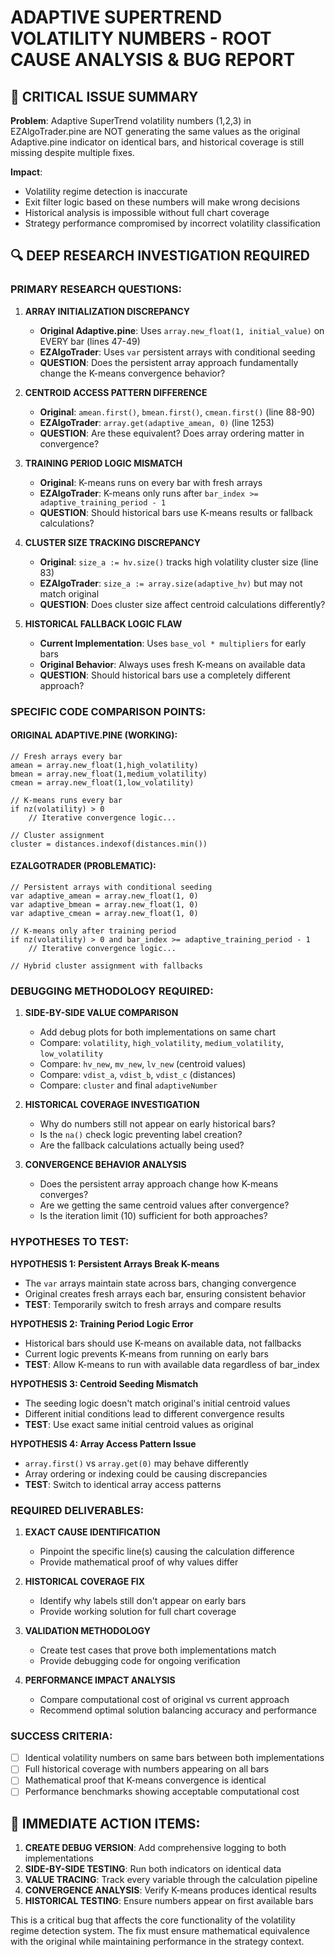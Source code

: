 # ADAPTIVE SUPERTREND VOLATILITY NUMBERS - ROOT CAUSE ANALYSIS & BUG REPORT

## 🚨 CRITICAL ISSUE SUMMARY
**Problem**: Adaptive SuperTrend volatility numbers (1,2,3) in EZAlgoTrader.pine are NOT generating the same values as the original Adaptive.pine indicator on identical bars, and historical coverage is still missing despite multiple fixes.

**Impact**: 
- Volatility regime detection is inaccurate
- Exit filter logic based on these numbers will make wrong decisions
- Historical analysis is impossible without full chart coverage
- Strategy performance compromised by incorrect volatility classification

## 🔍 DEEP RESEARCH INVESTIGATION REQUIRED

### PRIMARY RESEARCH QUESTIONS:

1. **ARRAY INITIALIZATION DISCREPANCY**
   - **Original Adaptive.pine**: Uses `array.new_float(1, initial_value)` on EVERY bar (lines 47-49)
   - **EZAlgoTrader**: Uses `var` persistent arrays with conditional seeding
   - **QUESTION**: Does the persistent array approach fundamentally change the K-means convergence behavior?

2. **CENTROID ACCESS PATTERN DIFFERENCE**
   - **Original**: `amean.first()`, `bmean.first()`, `cmean.first()` (line 88-90)
   - **EZAlgoTrader**: `array.get(adaptive_amean, 0)` (line 1253)
   - **QUESTION**: Are these equivalent? Does array ordering matter in convergence?

3. **TRAINING PERIOD LOGIC MISMATCH**
   - **Original**: K-means runs on every bar with fresh arrays
   - **EZAlgoTrader**: K-means only runs after `bar_index >= adaptive_training_period - 1`
   - **QUESTION**: Should historical bars use K-means results or fallback calculations?

4. **CLUSTER SIZE TRACKING DISCREPANCY**
   - **Original**: `size_a := hv.size()` tracks high volatility cluster size (line 83)
   - **EZAlgoTrader**: `size_a := array.size(adaptive_hv)` but may not match original
   - **QUESTION**: Does cluster size affect centroid calculations differently?

5. **HISTORICAL FALLBACK LOGIC FLAW**
   - **Current Implementation**: Uses `base_vol * multipliers` for early bars
   - **Original Behavior**: Always uses fresh K-means on available data
   - **QUESTION**: Should historical bars use a completely different approach?

### SPECIFIC CODE COMPARISON POINTS:

#### ORIGINAL ADAPTIVE.PINE (WORKING):
```pinescript
// Fresh arrays every bar
amean = array.new_float(1,high_volatility)
bmean = array.new_float(1,medium_volatility)  
cmean = array.new_float(1,low_volatility)

// K-means runs every bar
if nz(volatility) > 0
    // Iterative convergence logic...
    
// Cluster assignment
cluster = distances.indexof(distances.min())
```

#### EZALGOTRADER (PROBLEMATIC):
```pinescript
// Persistent arrays with conditional seeding
var adaptive_amean = array.new_float(1, 0)
var adaptive_bmean = array.new_float(1, 0)
var adaptive_cmean = array.new_float(1, 0)

// K-means only after training period
if nz(volatility) > 0 and bar_index >= adaptive_training_period - 1
    // Iterative convergence logic...

// Hybrid cluster assignment with fallbacks
```

### DEBUGGING METHODOLOGY REQUIRED:

1. **SIDE-BY-SIDE VALUE COMPARISON**
   - Add debug plots for both implementations on same chart
   - Compare: `volatility`, `high_volatility`, `medium_volatility`, `low_volatility`
   - Compare: `hv_new`, `mv_new`, `lv_new` (centroid values)
   - Compare: `vdist_a`, `vdist_b`, `vdist_c` (distances)
   - Compare: `cluster` and final `adaptiveNumber`

2. **HISTORICAL COVERAGE INVESTIGATION**
   - Why do numbers still not appear on early historical bars?
   - Is the `na()` check logic preventing label creation?
   - Are the fallback calculations actually being used?

3. **CONVERGENCE BEHAVIOR ANALYSIS**
   - Does the persistent array approach change how K-means converges?
   - Are we getting the same centroid values after convergence?
   - Is the iteration limit (10) sufficient for both approaches?

### HYPOTHESES TO TEST:

**HYPOTHESIS 1: Persistent Arrays Break K-means**
- The `var` arrays maintain state across bars, changing convergence
- Original creates fresh arrays each bar, ensuring consistent behavior
- **TEST**: Temporarily switch to fresh arrays and compare results

**HYPOTHESIS 2: Training Period Logic Error**
- Historical bars should use K-means on available data, not fallbacks
- Current logic prevents K-means from running on early bars
- **TEST**: Allow K-means to run with available data regardless of bar_index

**HYPOTHESIS 3: Centroid Seeding Mismatch**
- The seeding logic doesn't match original's initial centroid values
- Different initial conditions lead to different convergence results
- **TEST**: Use exact same initial centroid values as original

**HYPOTHESIS 4: Array Access Pattern Issue**
- `array.first()` vs `array.get(0)` may behave differently
- Array ordering or indexing could be causing discrepancies
- **TEST**: Switch to identical array access patterns

### REQUIRED DELIVERABLES:

1. **EXACT CAUSE IDENTIFICATION**
   - Pinpoint the specific line(s) causing the calculation difference
   - Provide mathematical proof of why values differ

2. **HISTORICAL COVERAGE FIX**
   - Identify why labels still don't appear on early bars
   - Provide working solution for full chart coverage

3. **VALIDATION METHODOLOGY**
   - Create test cases that prove both implementations match
   - Provide debugging code for ongoing verification

4. **PERFORMANCE IMPACT ANALYSIS**
   - Compare computational cost of original vs current approach
   - Recommend optimal solution balancing accuracy and performance

### SUCCESS CRITERIA:
- [ ] Identical volatility numbers on same bars between both implementations
- [ ] Full historical coverage with numbers appearing on all bars
- [ ] Mathematical proof that K-means convergence is identical
- [ ] Performance benchmarks showing acceptable computational cost

## 🎯 IMMEDIATE ACTION ITEMS:

1. **CREATE DEBUG VERSION**: Add comprehensive logging to both implementations
2. **SIDE-BY-SIDE TESTING**: Run both indicators on identical data
3. **VALUE TRACING**: Track every variable through the calculation pipeline
4. **CONVERGENCE ANALYSIS**: Verify K-means produces identical results
5. **HISTORICAL TESTING**: Ensure numbers appear on first available bars

This is a critical bug that affects the core functionality of the volatility regime detection system. The fix must ensure mathematical equivalence with the original while maintaining performance in the strategy context.
